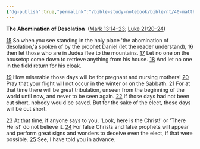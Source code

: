 ```yaml
---
{"dg-publish":true,"permalink":"/bible-study-notebook/bible/nt/40-matthew/matthew-24-15-25/","tags":["NT/40_Matthew-24v15-25"],"created":"2025-06-02T23:40:12.160-04:00","updated":"2025-06-02T20:08:11.136-04:00"}
---
```


**The Abomination of Desolation** 
([Mark 13:14–23](https://www.google.com/url?sa=E&q=https%3A%2F%2Fbiblehub.com%2Fbsb%2Fmark%2F13.htm%2314); [Luke 21:20–24](https://www.google.com/url?sa=E&q=https%3A%2F%2Fbiblehub.com%2Fbsb%2Fluke%2F21.htm%2320))

[15](https://www.google.com/url?sa=E&q=https%3A%2F%2Fbiblehub.com%2Fmatthew%2F24-15.htm) So when you see standing in the holy place 'the abomination of desolation,'[a](https://www.google.com/url?sa=E&q=https%3A%2F%2Fbiblehub.com%2Fbsb%2Fmatthew%2F%23fn) spoken of by the prophet Daniel (let the reader understand), [16](https://www.google.com/url?sa=E&q=https%3A%2F%2Fbiblehub.com%2Fmatthew%2F24-16.htm) then let those who are in Judea flee to the mountains. [17](https://www.google.com/url?sa=E&q=https%3A%2F%2Fbiblehub.com%2Fmatthew%2F24-17.htm) Let no one on the housetop come down to retrieve anything from his house. [18](https://www.google.com/url?sa=E&q=https%3A%2F%2Fbiblehub.com%2Fmatthew%2F24-18.htm) And let no one in the field return for his cloak.

[19](https://www.google.com/url?sa=E&q=https%3A%2F%2Fbiblehub.com%2Fmatthew%2F24-19.htm) How miserable those days will be for pregnant and nursing mothers! [20](https://www.google.com/url?sa=E&q=https%3A%2F%2Fbiblehub.com%2Fmatthew%2F24-20.htm) Pray that your flight will not occur in the winter or on the Sabbath. [21](https://www.google.com/url?sa=E&q=https%3A%2F%2Fbiblehub.com%2Fmatthew%2F24-21.htm) For at that time there will be great tribulation, unseen from the beginning of the world until now, and never to be seen again. [22](https://www.google.com/url?sa=E&q=https%3A%2F%2Fbiblehub.com%2Fmatthew%2F24-22.htm) If those days had not been cut short, nobody would be saved. But for the sake of the elect, those days will be cut short.

[23](https://www.google.com/url?sa=E&q=https%3A%2F%2Fbiblehub.com%2Fmatthew%2F24-23.htm) At that time, if anyone says to you, 'Look, here is the Christ!' or 'There He is!' do not believe it. [24](https://www.google.com/url?sa=E&q=https%3A%2F%2Fbiblehub.com%2Fmatthew%2F24-24.htm) For false Christs and false prophets will appear and perform great signs and wonders to deceive even the elect, if that were possible. [25](https://www.google.com/url?sa=E&q=https%3A%2F%2Fbiblehub.com%2Fmatthew%2F24-25.htm) See, I have told you in advance.
